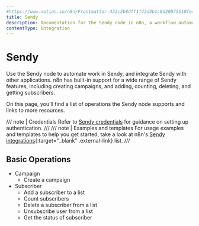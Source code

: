 ```yaml
---
#https://www.notion.so/n8n/Frontmatter-432c2b8dff1f43d4b1c8d20075510fe4
title: Sendy
description: Documentation for the Sendy node in n8n, a workflow automation platform. Includes details of operations and configuration, and links to examples and credentials information.
contentType: integration
---
```


# Sendy

Use the Sendy node to automate work in Sendy, and integrate Sendy with other applications. n8n has built-in support for a wide range of Sendy features, including creating campaigns, and adding, counting, deleting, and getting subscribers.

On this page, you'll find a list of operations the Sendy node supports and links to more resources.

/// note | Credentials
Refer to [Sendy credentials](/integrations/builtin/credentials/sendy/) for guidance on setting up authentication. 
///
/// note | Examples and templates
For usage examples and templates to help you get started, take a look at n8n's [Sendy integrations](https://n8n.io/integrations/sendy/){:target="_blank" .external-link} list.
///

## Basic Operations

* Campaign
    * Create a campaign
* Subscriber
    * Add a subscriber to a list
    * Count subscribers
    * Delete a subscriber from a list
    * Unsubscribe user from a list
    * Get the status of subscriber

